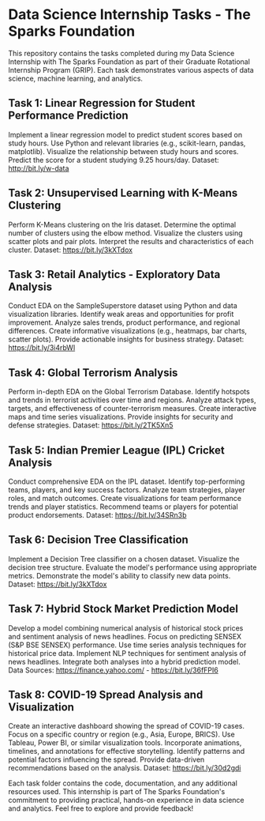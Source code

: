 # Data Science Internship Tasks - The Sparks Foundation


This repository contains the tasks completed during my Data Science Internship with The Sparks Foundation as part of their Graduate Rotational Internship Program (GRIP). Each task demonstrates various aspects of data science, machine learning, and analytics.

## Task 1: Linear Regression for Student Performance Prediction

Implement a linear regression model to predict student scores based on study hours.
Use Python and relevant libraries (e.g., scikit-learn, pandas, matplotlib).
Visualize the relationship between study hours and scores.
Predict the score for a student studying 9.25 hours/day.
Dataset: http://bit.ly/w-data

## Task 2: Unsupervised Learning with K-Means Clustering

Perform K-Means clustering on the Iris dataset.
Determine the optimal number of clusters using the elbow method.
Visualize the clusters using scatter plots and pair plots.
Interpret the results and characteristics of each cluster.
Dataset: https://bit.ly/3kXTdox

## Task 3: Retail Analytics - Exploratory Data Analysis

Conduct EDA on the SampleSuperstore dataset using Python and data visualization libraries.
Identify weak areas and opportunities for profit improvement.
Analyze sales trends, product performance, and regional differences.
Create informative visualizations (e.g., heatmaps, bar charts, scatter plots).
Provide actionable insights for business strategy.
Dataset: https://bit.ly/3i4rbWl

## Task 4: Global Terrorism Analysis

Perform in-depth EDA on the Global Terrorism Database.
Identify hotspots and trends in terrorist activities over time and regions.
Analyze attack types, targets, and effectiveness of counter-terrorism measures.
Create interactive maps and time series visualizations.
Provide insights for security and defense strategies.
Dataset: https://bit.ly/2TK5Xn5

## Task 5: Indian Premier League (IPL) Cricket Analysis

Conduct comprehensive EDA on the IPL dataset.
Identify top-performing teams, players, and key success factors.
Analyze team strategies, player roles, and match outcomes.
Create visualizations for team performance trends and player statistics.
Recommend teams or players for potential product endorsements.
Dataset: https://bit.lv/34SRn3b

## Task 6: Decision Tree Classification

Implement a Decision Tree classifier on a chosen dataset.
Visualize the decision tree structure.
Evaluate the model's performance using appropriate metrics.
Demonstrate the model's ability to classify new data points.
Dataset: https://bit.ly/3kXTdox

## Task 7: Hybrid Stock Market Prediction Model

Develop a model combining numerical analysis of historical stock prices and sentiment analysis of news headlines.
Focus on predicting SENSEX (S&P BSE SENSEX) performance.
Use time series analysis techniques for historical price data.
Implement NLP techniques for sentiment analysis of news headlines.
Integrate both analyses into a hybrid prediction model.
Data Sources: https://finance.yahoo.com/ - https://bit.ly/36fFPI6

## Task 8: COVID-19 Spread Analysis and Visualization

Create an interactive dashboard showing the spread of COVID-19 cases.
Focus on a specific country or region (e.g., Asia, Europe, BRICS).
Use Tableau, Power BI, or similar visualization tools.
Incorporate animations, timelines, and annotations for effective storytelling.
Identify patterns and potential factors influencing the spread.
Provide data-driven recommendations based on the analysis.
Dataset: https://bit.ly/30d2gdi

Each task folder contains the code, documentation, and any additional resources used. This internship is part of The Sparks Foundation's commitment to providing practical, hands-on experience in data science and analytics. Feel free to explore and provide feedback!

